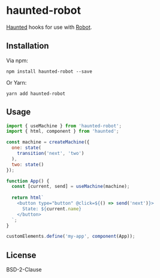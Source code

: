 # haunted-robot

[Haunted](https://github.com/matthewp/haunted) hooks for use with [Robot](https://thisrobot.life/).

## Installation

Via npm:

```shell
npm install haunted-robot --save
```

Or Yarn:

```shell
yarn add haunted-robot
```

## Usage

```js
import { useMachine } from 'haunted-robot';
import { html, component } from 'haunted';

const machine = createMachine({
  one: state(
    transition('next', 'two')
  ),
  two: state()
});

function App() {
  const [current, send] = useMachine(machine);
  
  return html`
    <button type="button" @click=${() => send('next')}>
      State: ${current.name}
    </button>
  `;
}

customElements.define('my-app', component(App));
```

## License

BSD-2-Clause